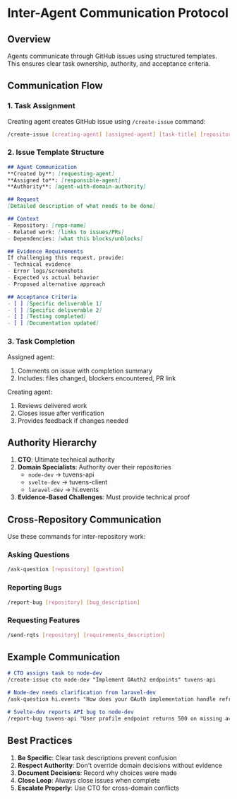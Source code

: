 # Inter-Agent Communication Protocol

## Overview

Agents communicate through GitHub issues using structured templates. This ensures clear task ownership, authority, and acceptance criteria.

## Communication Flow

### 1. Task Assignment
Creating agent creates GitHub issue using `/create-issue` command:

```bash
/create-issue [creating-agent] [assigned-agent] [task-title] [repository]
```

### 2. Issue Template Structure

```markdown
## Agent Communication
**Created by**: [requesting-agent]
**Assigned to**: [responsible-agent] 
**Authority**: [agent-with-domain-authority]

## Request
[Detailed description of what needs to be done]

## Context
- Repository: [repo-name]
- Related work: [links to issues/PRs]
- Dependencies: [what this blocks/unblocks]

## Evidence Requirements
If challenging this request, provide:
- Technical evidence
- Error logs/screenshots
- Expected vs actual behavior
- Proposed alternative approach

## Acceptance Criteria
- [ ] [Specific deliverable 1]
- [ ] [Specific deliverable 2]
- [ ] [Testing completed]
- [ ] [Documentation updated]
```

### 3. Task Completion

Assigned agent:
1. Comments on issue with completion summary
2. Includes: files changed, blockers encountered, PR link

Creating agent:
1. Reviews delivered work
2. Closes issue after verification
3. Provides feedback if changes needed

## Authority Hierarchy

1. **CTO**: Ultimate technical authority
2. **Domain Specialists**: Authority over their repositories
   - `node-dev` → tuvens-api
   - `svelte-dev` → tuvens-client
   - `laravel-dev` → hi.events
3. **Evidence-Based Challenges**: Must provide technical proof

## Cross-Repository Communication

Use these commands for inter-repository work:

### Asking Questions
```bash
/ask-question [repository] [question]
```

### Reporting Bugs
```bash
/report-bug [repository] [bug_description]
```

### Requesting Features
```bash
/send-rqts [repository] [requirements_description]
```

## Example Communication

```markdown
# CTO assigns task to node-dev
/create-issue cto node-dev "Implement OAuth2 endpoints" tuvens-api

# Node-dev needs clarification from laravel-dev
/ask-question hi.events "How does your OAuth implementation handle refresh tokens?"

# Svelte-dev reports API bug to node-dev
/report-bug tuvens-api "User profile endpoint returns 500 on missing avatar"
```

## Best Practices

1. **Be Specific**: Clear task descriptions prevent confusion
2. **Respect Authority**: Don't override domain decisions without evidence
3. **Document Decisions**: Record why choices were made
4. **Close Loop**: Always close issues when complete
5. **Escalate Properly**: Use CTO for cross-domain conflicts